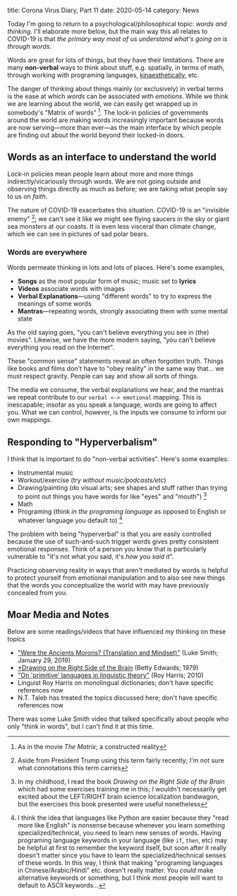 title: Corona Virus Diary, Part 11
date: 2020-05-14
category: News

Today I'm going to return to a psychological/philosophical topic:
*words and thinking*. I'll elaborate more below, but the main way this
all relates to COVID-19 is that *the primary way most of us understand
what's going on is through words*.

Words are great for lots of things, but they have their
limitations. There are many **non-verbal** ways to think about stuff,
e.g. spatially, in terms of math, through working with programing
languages,
[kinaesthetically](https://en.wikipedia.org/wiki/Kinaesthetics), etc.

The danger of thinking about things mainly (or exclusively) in verbal
terms is the ease at which *words* can be associated with *emotions*.
While we think we are learning about the world, we can easily get
wrapped up in somebody's "Matrix of words" [^2]. The lock-in policies
of governments around the world are making words increasingly
important because words are now serving&mdash;more than ever&mdash;as
the main interface by which people are finding out about the world
beyond their locked-in doors.

Words as an interface to understand the world
---------------------------------------------

Lock-in policies mean people learn about more and more things
indirectly/vicariously through words. We are not going outside and
observing things directly as much as before; we are taking what people
say to us on *faith*.

The nature of COVID-19 exacerbates this situation. COVID-19 is an
"invisible enemy" [^1]; we can't see it like we might see flying
saucers in the sky or giant sea monsters at our coasts. It is even
less visceral than climate change, which we can see in pictures of sad
polar bears.

### Words are everywhere

Words permeate thinking in lots and lots of places. Here's some examples,

- **Songs** as the most popular form of music; music set to **lyrics**
- **Videos** associate words with images
- **Verbal Explanations**&mdash;using "different words" to try to
  express the meanings of some words
- **Mantras**&mdash;repeating words, strongly associating them with
  some mental state

As the old saying goes, "you can't believe everything you see in (the)
movies". Likewise, we have the more modern saying, "you can't believe
everything you read on the Internet".

These "common sense" statements reveal an often forgotten
truth. Things like books and films don't have to "obey reality" in the
same way that... we must respect gravity. People can say and show all
sorts of things.

The media we consume, the verbal explanations we hear, and the mantras
we repeat contribute to our `verbal <-> emotional` mapping.  This is
inescapable; insofar as you speak a language, words are going to
affect you. What we can control, however, is the inputs we consume to
inform our own mappings.

Responding to "Hyperverbalism"
------------------------------

I think that is important to do "non-verbal activities". Here's some
examples:

- Instrumental music
- Workout/exercise (try *without music/podcasts/etc*)
- Drawing/painting (do visual arts; see shapes and stuff rather than
  trying to point out things you have words for like "eyes" and
  "mouth") [^3]
- Math
- Programing (think *in the programing language* as opposed to English
  or whatever language you default to) [^4]
  
The problem with being "hyperverbal" is that you are easily controlled
because the use of such-and-such trigger words gives pretty consistent
emotional responses. Think of a person you know that is particularly
vulnerable to "it's not what you said, it's *how you said it*".

Practicing observing reality in ways that aren't mediated by words is
helpful to protect yourself from emotional manipulation and to also
see new things that the words you conceptualize the world with may
have previously concealed from you.

Moar Media and Notes
--------------------

Below are some readings/videos that have influenced my thinking on
these topics

- ["Were the Ancients Morons? (Translation and
  Mindset)"](https://www.youtube.com/watch?v=P3s47-p9rE0) (Luke Smith;
  January 29, 2019)
- [*Drawing on the Right Side of the Brain](https://www.amazon.com/Drawing-Right-Side-Brain-Definitive/dp/1585429201) (Betty Edwards; 1979)
- ["On 'primitive' languages in linguistic theory"](http://royharrisonline.com/INP27.html) (Roy Harris; 2010)
- Linguist Roy Harris on monolingual dictionaries; don't have specific references now
- N.T. Taleb has treated the topics discussed here; don't have specific references now

There was some Luke Smith video that talked specifically about people
who only "think in words", but I can't find it at this time.

[^1]: Aside from President Trump using this term fairly recently; I'm
    not sure what connotations this term carries
[^2]: As in the movie *The Matrix*; a constructed reality
[^3]: In my childhood, I read the book *Drawing on the Right Side of
    the Brain* which had some exercises training me in this; I
    wouldn't necessarily get excited about the LEFT/RIGHT brain
    science localization bandwagon, but the exercises this book
    presented were useful nonetheless
[^4]: I think the idea that languages like Python are easier because
    they "read more like English" is nonsense because whenever you
    learn something specialized/technical, you need to learn new
    senses of words. Having programing language keywords in your
    language (like `if`, `then`, etc) may be helpful at first to
    remember the keyword itself, but soon after it really doesn't
    matter since you have to learn the specialized/technical senses of
    these words. In this way, I think that making "programing
    languages in Chinese/Arabic/Hindi" etc. doesn't really matter. You
    *could* make alternative keywords or something, but I think most
    people will want to default to ASCII keywords...
